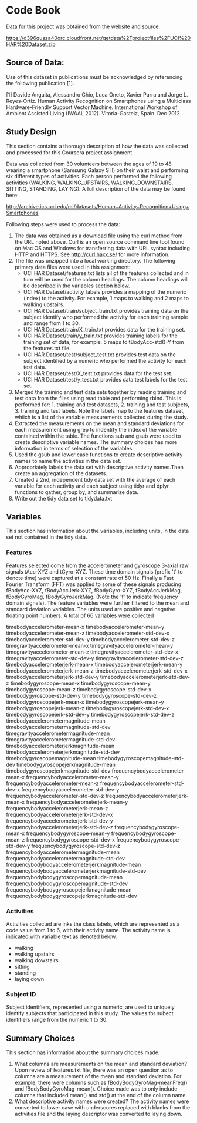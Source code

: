 # Code Book

Data for this project was obtained from the website and source:

https://d396qusza40orc.cloudfront.net/getdata%2Fprojectfiles%2FUCI%20HAR%20Dataset.zip

## Source of Data: 

Use of this dataset in publications must be acknowledged by referencing the following publication [1].

[1] Davide Anguita, Alessandro Ghio, Luca Oneto, Xavier Parra and Jorge L. Reyes-Ortiz. Human Activity Recognition on Smartphones using a Multiclass Hardware-Friendly Support Vector Machine. International Workshop of Ambient Assisted Living (IWAAL 2012). Vitoria-Gasteiz, Spain. Dec 2012


## Study Design

This section contains a thorough description of how the data was collected and processed for this Coursera project assignment.

Data was collected from 30 volunteers between the ages of 19 to 48 wearing a smartphone (Samsung Galaxy S II) on their waist and performing six different types of  activities. Each person performed the following activities (WALKING, WALKING_UPSTAIRS, WALKING_DOWNSTAIRS, SITTING, STANDING, LAYING). A full description of the data may be found here:

http://archive.ics.uci.edu/ml/datasets/Human+Activity+Recognition+Using+Smartphones 

Following steps were used to process the data: 


1. The data was obtained as a download file using the curl method from the URL noted above. Curl is an open source command line tool found on Mac OS and Windows for transferring data with URL syntax including HTTP and HTTPS. See http://curl.haxx.se/ for more information. 
2. The file was unzipped into a local working directory. The following primary data files were used in this assignment:
    - UCI HAR Dataset/features.txt lists all of the features collected and in turn will be used for the column headings. The column headings will be described in the variables section below.
    - UCI HAR Dataset/activity_labels provides a mapping of the numeric (index) to the activity. For example, 1 maps to walking and 2 maps to walking upstairs.
    - UCI HAR Dataset/train/subject_train.txt provides training data on the subject identify who performed the activity for each training sample and range from 1 to 30.
    - UCI HAR Dataset/train/X_train.txt provides data for the training set.
    - UCI HAR Dataset/train/y_train.txt provides training labels for the training set of data, for example, 5 maps to tBodyAcc-std()-Y from the features.txt file.
    - UCI HAR Dataset/test/subject_test.txt provides test data on the subject identified by a numeric who performed the activity for each test data.
    - UCI HAR Dataset/test/X_test.txt provides data for the test set.
    - UCI HAR Dataset/test/y_test.txt provides data test labels for the test set. 
3. Merged the training and test data sets together by reading training and test data from the files using read table and performing rbind. This is performed for: 1. training and test datasets, 2. training and test subjects, 3. training and test labels. Note the labels map to the features dataset, whiich is a list of the variable measurements collected during the study.
4. Extracted the measurements on the mean and standard deviations for each measurement using grep to indentify the index of the variable contained within the table. The functions sub and gsub were used to create descriptive variable names. The summary choices has more information in terms of selection of the variables.
5. Used the gsub and lower case functions to create descriptive activity names to name the activities in the data set.
6. Appropriately labels the data set with descriptive activity names.Then create an aggregation of the datasets.
7. Created a 2nd, independent tidy data set with the average of each variable for each activity and each subject using tidyr and dplyr functions to gather, group by, and summarize data. 
8. Write out the tidy data set to tidydata.txt



## Variables

This section has information about the variables, including units, in the data set not contained in the tidy data.

### Features

Features selected come from the accelerometer and gyroscope 3-axial raw signals tAcc-XYZ and tGyro-XYZ. These time domain signals (prefix 't' to denote time) were captured at a constant rate of 50 Hz. Finally a Fast Fourier Transform (FFT) was applied to some of these signals producing fBodyAcc-XYZ, fBodyAccJerk-XYZ, fBodyGyro-XYZ, fBodyAccJerkMag, fBodyGyroMag, fBodyGyroJerkMag. (Note the 'f' to indicate frequency domain signals). The feature variables were further filtered to the mean and standard deviation variables. The units used are positive and negative floating point numbers. A total of 66 variables were collected

timebodyaccelerometer-mean-x
timebodyaccelerometer-mean-y
timebodyaccelerometer-mean-z
timebodyaccelerometer-std-dev-x
timebodyaccelerometer-std-dev-y
timebodyaccelerometer-std-dev-z
timegravityaccelerometer-mean-x
timegravityaccelerometer-mean-y
timegravityaccelerometer-mean-z
timegravityaccelerometer-std-dev-x
timegravityaccelerometer-std-dev-y
timegravityaccelerometer-std-dev-z
timebodyaccelerometerjerk-mean-x
timebodyaccelerometerjerk-mean-y
timebodyaccelerometerjerk-mean-z
timebodyaccelerometerjerk-std-dev-x
timebodyaccelerometerjerk-std-dev-y
timebodyaccelerometerjerk-std-dev-z
timebodygyroscope-mean-x
timebodygyroscope-mean-y
timebodygyroscope-mean-z
timebodygyroscope-std-dev-x
timebodygyroscope-std-dev-y
timebodygyroscope-std-dev-z
timebodygyroscopejerk-mean-x
timebodygyroscopejerk-mean-y
timebodygyroscopejerk-mean-z
timebodygyroscopejerk-std-dev-x
timebodygyroscopejerk-std-dev-y
timebodygyroscopejerk-std-dev-z
timebodyaccelerometermagnitude-mean
timebodyaccelerometermagnitude-std-dev
timegravityaccelerometermagnitude-mean
timegravityaccelerometermagnitude-std-dev
timebodyaccelerometerjerkmagnitude-mean
timebodyaccelerometerjerkmagnitude-std-dev
timebodygyroscopemagnitude-mean
timebodygyroscopemagnitude-std-dev
timebodygyroscopejerkmagnitude-mean
timebodygyroscopejerkmagnitude-std-dev
frequencybodyaccelerometer-mean-x
frequencybodyaccelerometer-mean-y
frequencybodyaccelerometer-mean-z
frequencybodyaccelerometer-std-dev-x
frequencybodyaccelerometer-std-dev-y
frequencybodyaccelerometer-std-dev-z
frequencybodyaccelerometerjerk-mean-x
frequencybodyaccelerometerjerk-mean-y
frequencybodyaccelerometerjerk-mean-z
frequencybodyaccelerometerjerk-std-dev-x
frequencybodyaccelerometerjerk-std-dev-y
frequencybodyaccelerometerjerk-std-dev-z
frequencybodygyroscope-mean-x
frequencybodygyroscope-mean-y
frequencybodygyroscope-mean-z
frequencybodygyroscope-std-dev-x
frequencybodygyroscope-std-dev-y
frequencybodygyroscope-std-dev-z
frequencybodyaccelerometermagnitude-mean
frequencybodyaccelerometermagnitude-std-dev
frequencybodybodyaccelerometerjerkmagnitude-mean
frequencybodybodyaccelerometerjerkmagnitude-std-dev
frequencybodybodygyroscopemagnitude-mean
frequencybodybodygyroscopemagnitude-std-dev
frequencybodybodygyroscopejerkmagnitude-mean
frequencybodybodygyroscopejerkmagnitude-std-dev


### Activities

Activities collected are inks the class labels, which are represented as a code value from 1 to 6, with their activity name. The activity name is indicated with variable text as denoted below.
- walking
- walking upstairs
- walking dowstairs
- sitting
- standing
- laying down

### Subject ID

Subject identifiers, represented using a numeric, are used to uniquely identify subjects that participated in this study. The values for subect identifiers range from the numeric 1 to 30.



## Summary Choices

This section has information about the summary choices made.

1.	What columns are measurements on the mean and standard deviation? Upon review of features.txt file, there was an open question as to columns are a measurement of the mean and standard deviation. For example, there were columns such as fBodyBodyGyroMag-meanFreq() and fBodyBodyGyroMag-mean(). Choice made was to only include columns that included mean() and std() at the end of the column name. 
2.	What descriptive activity names were created? The activity names were converted to lower case with underscores replaced with blanks from the activities file and the laying descriptor was converted to laying down. 
